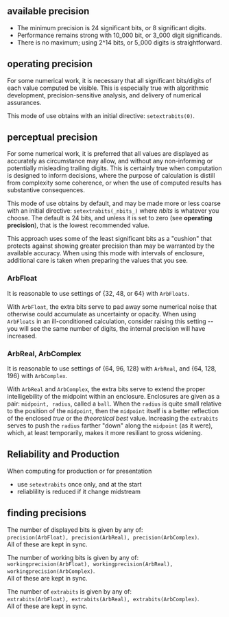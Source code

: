 ## available precision

- The minimum precision is 24 significant bits, or 8 significant digits.
- Performance remains strong with 10\_000 bit, or 3\_000 digit significands.
- There is no maximum; using 2^14 bits, or 5\_000 digits is straightforward.

## operating precision

For some numerical work, it is necessary that all significant bits/digits
of each value computed be visible.  This is especially true with algorithmic
development, precision-sensitive analysis, and delivery of numerical assurances.

This mode of use obtains with an initial directive: `setextrabits(0)`.

## perceptual precision

For some numerical work, it is preferred that all values are displayed
as accurately as circumstance may allow, and without any non-informing
or potentially misleading trailing digits.  This is certainly true
when computation is designed to inform decisions, where the purpose
of calculation is distill from complexity some coherence, or when
the use of computed results has substantive consequences.

This mode of use obtains by default, and may be made more or less
coarse with an initial directive: `setextrabits(_nbits_)` where
_nbits_ is whatever you choose.  The default is 24 bits, and
unless it is set to zero (see __operating precision__), that
is the lowest recommended value.

This approach uses some of the least significant bits as a "cushion"
that protects against showing greater precision than may be warranted
by the available accuracy. When using this mode with intervals of enclosure,
additional care is taken when preparing the values that you see.

### ArbFloat

It is reasonable to use settings of {32, 48, or 64} with `ArbFloats`.

With `ArbFloat`, the extra bits serve to pad away some numerical
noise that otherwise could accumulate as uncertainty or opacity.
When using `ArbFloats` in an ill-conditioned calculation, consider
raising this setting -- you will see the same number of digits,
the internal precision will have increased.

### ArbReal, ArbComplex

It is reasonable to use settings of {64, 96, 128} with `ArbReal`,
and {64, 128, 196} with `ArbComplex`.

With `ArbReal` and `ArbComplex`, the extra bits serve to extend
the proper intelligebility of the midpoint within an enclosure.
Enclosures are given as a pair: `midpoint, radius`, called a `ball`.
When the `radius` is quite small relative to the position of the
`midpoint`, then the `midpoint` itself is a better reflection of
the enclosed _true_ or the _theoretical best_ value.  Increasing
the `extrabits` serves to push the `radius` farther "down" along
the `midpoint` (as it were), which, at least temporarily, makes
it more resiliant to gross widening.


## Reliability and Production

When computing for production or for presentation
 - use `setextrabits` once only, and at the start
 - reliablility is reduced if it change midstream


## finding precisions 

The number of displayed bits is given by any of:    
`precision(ArbFloat), precision(ArbReal), precision(ArbComplex)`.         
All of these are kept in sync.

The number of working bits is given by any of:    
`workingprecision(ArbFloat), workingprecision(ArbReal), workingprecision(ArbComplex)`.         
All of these are kept in sync.

The number of `extrabits` is given by any of:    
`extrabits(ArbFloat), extrabits(ArbReal), extrabits(ArbComplex)`.     
All of these are kept in sync.
